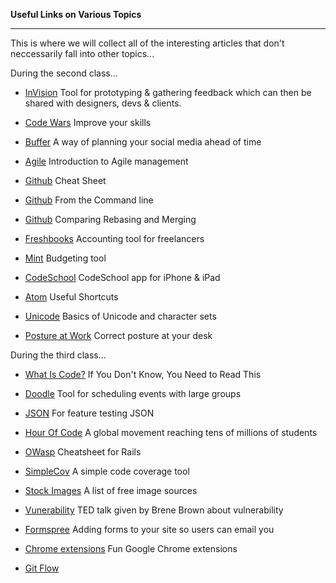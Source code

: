 **Useful Links on Various Topics**

-----------

This is where we will collect all of the interesting articles that don't neccessarily fall into other topics...

During the second class...

- [InVision](http://www.invisionapp.com/redeem/s/3244147)  Tool for prototyping & gathering feedback which can then be shared with designers, devs & clients.

- [Code Wars](http://www.codewars.com/)  Improve your skills

- [Buffer](https://buffer.com/)  A way of planning your social media ahead of time

- [Agile](http://www.versionone.com/agile-project-management/)  Introduction to Agile management

- [Github](https://training.github.com/kit/downloads/github-git-cheat-sheet.pdf)  Cheat Sheet
- [Github](https://github.com/jlevy/the-art-of-command-line)  From the Command line
- [Github](https://www.atlassian.com/git/tutorials/merging-vs-rebasing/)  Comparing Rebasing and Merging

- [Freshbooks](http://www.freshbooks.com/)  Accounting tool for freelancers
- [Mint](https://www.mint.com/)  Budgeting tool

- [CodeSchool](https://itunes.apple.com/us/app/code-school/id927194858?mt=8)  CodeSchool app for iPhone & iPad

- [Atom](http://d2wy8f7a9ursnm.cloudfront.net/atom-editor-cheat-sheet.pdf)  Useful Shortcuts

- [Unicode](http://www.joelonsoftware.com/articles/Unicode.html)  Basics of Unicode and character sets

- [Posture at Work](https://sdlearn.slack.com/files/gisborne/F04SKELJ8/posture_program.pdf)  Correct posture at your desk

During the third class...

- [What Is Code?](http://www.bloomberg.com/graphics/2015-paul-ford-what-is-code/) If You Don't Know, You Need to Read This​

- [Doodle](http://doodle.com)  Tool for scheduling events with large groups

- [JSON](http://matthewlehner.net/rails-api-testing-guidelines/)  For feature testing JSON

- [Hour Of Code](https://hourofcode.com/us)  A global movement reaching tens of millions of students

- [OWasp](https://www.owasp.org/index.php/OWASP_Top_Ten_Cheat_Sheet)  Cheatsheet for Rails

- [SimpleCov](https://github.com/colszowka/simplecov)  A simple code coverage tool

- [Stock Images](https://blog.bufferapp.com/free-image-sources-list?utm_content=buffer9d16f&utm_medium=social&utm_source=twitter.com&utm_campaign=buffer)  A list of free image sources

- [Vunerability](https://www.ted.com/talks/brene_brown_on_vulnerability?language=en)  TED talk given by Brene Brown about vulnerability

- [Formspree](http://formspree.io/)  Adding forms to your site so users can email you

- [Chrome extensions](http://www.businessinsider.com/the-13-best-google-chrome-life-hacks-2015-11)  Fun Google Chrome extensions

- [Git Flow](http://jeffkreeftmeijer.com/2010/why-arent-you-using-git-flow/)  
